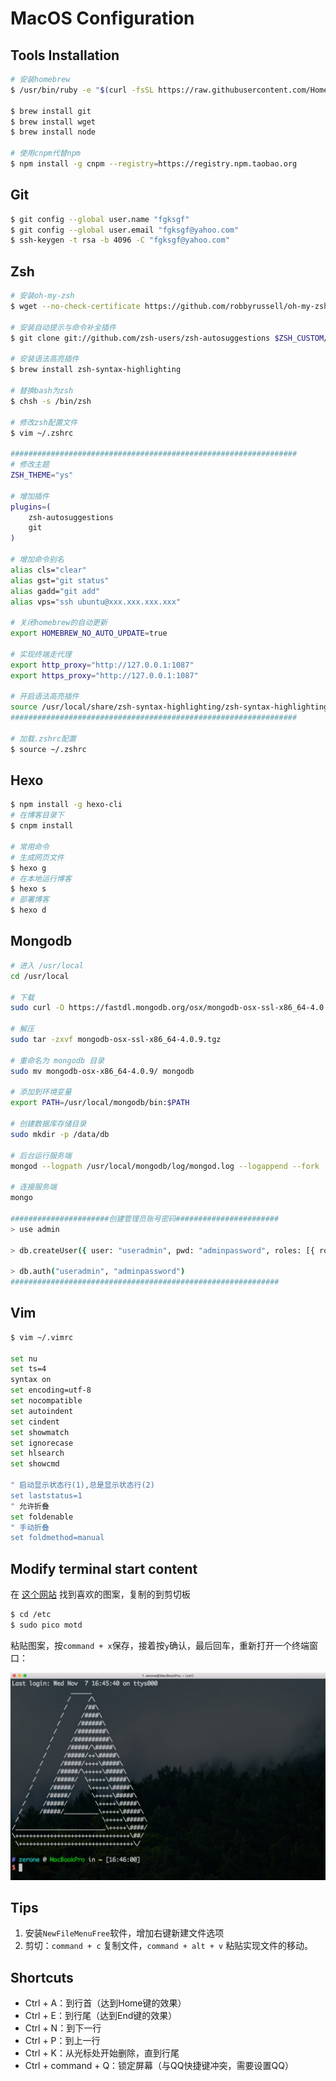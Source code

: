 # MacOS Configuration

## Tools Installation

``` bash
# 安装homebrew
$ /usr/bin/ruby -e "$(curl -fsSL https://raw.githubusercontent.com/Homebrew/install/master/install)"

$ brew install git
$ brew install wget
$ brew install node

# 使用cnpm代替npm
$ npm install -g cnpm --registry=https://registry.npm.taobao.org
```

## Git

``` bash
$ git config --global user.name "fgksgf"
$ git config --global user.email "fgksgf@yahoo.com"
$ ssh-keygen -t rsa -b 4096 -C "fgksgf@yahoo.com"
```

## Zsh

``` bash
# 安装oh-my-zsh
$ wget --no-check-certificate https://github.com/robbyrussell/oh-my-zsh/raw/master/tools/install.sh -O - | sh

# 安装自动提示与命令补全插件
$ git clone git://github.com/zsh-users/zsh-autosuggestions $ZSH_CUSTOM/plugins/zsh-autosuggestions

# 安装语法高亮插件
$ brew install zsh-syntax-highlighting

# 替换bash为zsh
$ chsh -s /bin/zsh

# 修改zsh配置文件
$ vim ~/.zshrc

################################################################
# 修改主题
ZSH_THEME="ys"

# 增加插件
plugins=(
	zsh-autosuggestions 
	git
)

# 增加命令别名
alias cls="clear"
alias gst="git status"
alias gadd="git add"
alias vps="ssh ubuntu@xxx.xxx.xxx.xxx"

# 关闭homebrew的自动更新
export HOMEBREW_NO_AUTO_UPDATE=true

# 实现终端走代理
export http_proxy="http://127.0.0.1:1087"
export https_proxy="http://127.0.0.1:1087"

# 开启语法高亮插件
source /usr/local/share/zsh-syntax-highlighting/zsh-syntax-highlighting.zsh
################################################################

# 加载.zshrc配置
$ source ~/.zshrc
```

## Hexo

``` bash
$ npm install -g hexo-cli
# 在博客目录下
$ cnpm install

# 常用命令
# 生成网页文件
$ hexo g
# 在本地运行博客
$ hexo s
# 部署博客
$ hexo d
```

## Mongodb

```bash
# 进入 /usr/local
cd /usr/local

# 下载
sudo curl -O https://fastdl.mongodb.org/osx/mongodb-osx-ssl-x86_64-4.0.9.tgz

# 解压
sudo tar -zxvf mongodb-osx-ssl-x86_64-4.0.9.tgz

# 重命名为 mongodb 目录
sudo mv mongodb-osx-x86_64-4.0.9/ mongodb

# 添加到环境变量
export PATH=/usr/local/mongodb/bin:$PATH

# 创建数据库存储目录
sudo mkdir -p /data/db

# 后台运行服务端
mongod --logpath /usr/local/mongodb/log/mongod.log --logappend --fork

# 连接服务端
mongo

######################创建管理员账号密码#######################
> use admin 

> db.createUser({ user: "useradmin", pwd: "adminpassword", roles: [{ role: "userAdminAnyDatabase", db: "admin"}]})

> db.auth("useradmin", "adminpassword")
############################################################
```



## Vim

```bash
$ vim ~/.vimrc

set nu
set ts=4
syntax on
set encoding=utf-8
set nocompatible
set autoindent
set cindent
set showmatch
set ignorecase
set hlsearch
set showcmd

" 启动显示状态行(1),总是显示状态行(2)
set laststatus=1
" 允许折叠
set foldenable
" 手动折叠
set foldmethod=manual
```

## Modify terminal start content

在 [这个网站](http://www.asciiworld.com/) 找到喜欢的图案，复制的到剪切板

```bash
$ cd /etc
$ sudo pico motd
```

粘贴图案，按`command + x`保存，接着按`y`确认，最后回车，重新打开一个终端窗口：

![](../screenshots/3.jpg)

## Tips

1. 安装`NewFileMenuFree`软件，增加右键新建文件选项
2. 剪切：`command + c` 复制文件，`command + alt + v` 粘贴实现文件的移动。

## Shortcuts

+ Ctrl + A：到行首（达到Home键的效果）
+ Ctrl + E：到行尾（达到End键的效果）
+ Ctrl + N：到下一行
+ Ctrl + P：到上一行
+ Ctrl + K：从光标处开始删除，直到行尾
+ Ctrl + command + Q：锁定屏幕（与QQ快捷键冲突，需要设置QQ）